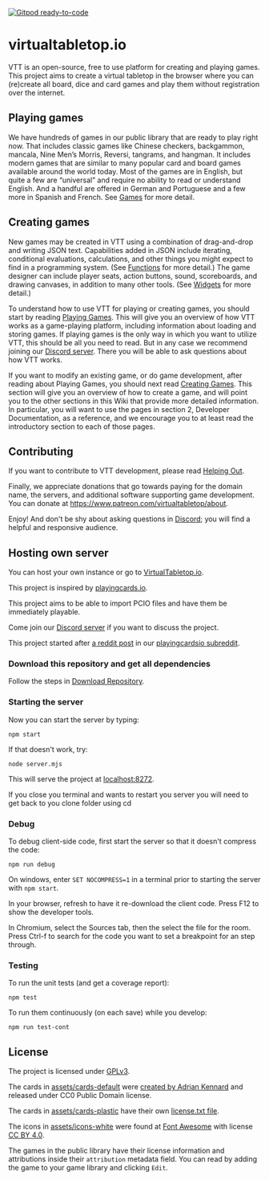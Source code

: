[![Gitpod ready-to-code](https://img.shields.io/badge/Gitpod-ready--to--code-blue?logo=gitpod)](https://gitpod.io/#https://github.com/ArnoldSmith86/virtualtabletop)

# virtualtabletop.io

VTT is an open-source, free to use platform for creating and playing games. This project aims to create a virtual tabletop in the browser where you can (re)create all board, dice and card games and play them without registration over the internet.

## Playing games

We have hundreds of games in our public library that are ready to play right now.  That includes classic games like Chinese checkers, backgammon, mancala, Nine Men’s Morris, Reversi, tangrams, and hangman.  It includes modern games that are similar to many popular card and board games available around the world today.  Most of the games are in English, but quite a few are “universal” and require no ability to read or understand English.  And a handful are offered in German and Portuguese and a few more in Spanish and French. See [Games](https://github.com/ArnoldSmith86/virtualtabletop/wiki/Games) for more detail.

## Creating games

New games may be created in VTT using a combination of drag-and-drop and writing JSON text. Capabilities added in JSON include iterating, conditional evaluations, calculations, and other things you might expect to find in a programming system. (See [Functions](https://github.com/ArnoldSmith86/virtualtabletop/wiki/Functions) for more detail.) The game designer can include player seats, action buttons, sound, scoreboards, and drawing canvases, in addition to many other tools. (See [Widgets](https://github.com/ArnoldSmith86/virtualtabletop/wiki/Widgets) for more detail.)

To understand how to use VTT for playing or creating games, you should start by reading [Playing Games](https://github.com/ArnoldSmith86/virtualtabletop/wiki/Playing-Games). This will give you an overview of how VTT works as a game-playing platform, including information about loading and storing games. If playing games is the only way in which you want to utilize VTT, this should be all you need to read. But in any case we recommend joining our [Discord server](https://discord.gg/CEZz7wny9T). There you will be able to ask questions about how VTT works.

If you want to modify an existing game, or do game development, after reading about Playing Games, you should next read [Creating Games](https://github.com/ArnoldSmith86/virtualtabletop/wiki/Creating-Games). This section will give you an overview of how to create a game, and will point you to the other sections in this Wiki that provide more detailed information. In particular, you will want to use the pages in section 2, Developer Documentation, as a reference, and we encourage you to at least read the introductory section to each of those pages.

## Contributing

If you want to contribute to VTT development, please read [Helping Out](https://github.com/ArnoldSmith86/virtualtabletop/wiki/Helping-out).

Finally, we appreciate donations that go towards paying for the domain name, the servers, and additional software supporting game development.  You can donate at https://www.patreon.com/virtualtabletop/about.

Enjoy! And don't be shy about asking questions in [Discord](https://discord.gg/CEZz7wny9T); you will find a helpful and responsive audience.

## Hosting own server

You can host your own instance or go to [VirtualTabletop.io](https://virtualtabletop.io).

This project is inspired by [playingcards.io](https://playingcards.io).

This project aims to be able to import PCIO files and have them be immediately playable.

Come join our [Discord server](https://discord.gg/CEZz7wny9T) if you want to discuss the project.

This project started after [a reddit post](https://www.reddit.com/r/PlayingCardsIO/comments/jiajth/mildly_ot_feature_requests_for_a_pcio_clone/) in our [playingcardsio subreddit](https://www.reddit.com/r/PlayingCardsIO/).

### Download this repository and get all dependencies

Follow the steps in [Download Repository](https://github.com/ArnoldSmith86/virtualtabletop/wiki/Download-Repository).

### Starting the server

Now you can start the server by typing:

```
npm start
```

If that doesn't work, try:

```
node server.mjs
```

This will serve the project at [localhost:8272](http://localhost:8272).

If you close you terminal and wants to restart you server you will need to get back to you clone folder using cd

### Debug

To debug client-side code, first start the server so that it doesn't compress the code:

    npm run debug

On windows, enter `SET NOCOMPRESS=1` in a terminal prior to starting the server with `npm start`.

In your browser, refresh to have it re-download the client code.
Press F12 to show the developer tools.

In Chromium, select the Sources tab, then the select the file for the room.
Press Ctrl-f to search for the code you want to set a breakpoint for an step through.

### Testing

To run the unit tests (and get a coverage report):

    npm test

To run them continuously (on each save) while you develop:

    npm run test-cont

## License

The project is licensed under [GPLv3](https://www.gnu.org/licenses/gpl-3.0.en.html).

The cards in [assets/cards-default](https://github.com/ArnoldSmith86/virtualtabletop/tree/main/assets/cards-default) were [created by Adrian Kennard](https://www.me.uk/cards/) and released under CC0 Public Domain license.

The cards in [assets/cards-plastic](https://github.com/ArnoldSmith86/virtualtabletop/tree/main/assets/cards-plastic) have their own [license.txt file](https://github.com/ArnoldSmith86/virtualtabletop/blob/main/assets/cards-plastic/license.txt).

The icons in [assets/icons-white](https://github.com/ArnoldSmith86/virtualtabletop/tree/main/assets/icons-white) were found at [Font Awesome](https://fontawesome.com/) with license [CC BY 4.0](https://fontawesome.com/license/free).

The games in the public library have their license information and attributions inside their `attribution` metadata field. You can read by adding the game to your game library and clicking `Edit`.

